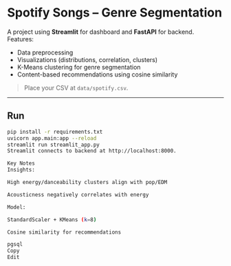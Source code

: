 # Spotify Songs – Genre Segmentation

A project using **Streamlit** for dashboard and **FastAPI** for backend.  
Features:
- Data preprocessing
- Visualizations (distributions, correlation, clusters)
- K-Means clustering for genre segmentation
- Content-based recommendations using cosine similarity

> Place your CSV at `data/spotify.csv`.

---

## Run

```bash
pip install -r requirements.txt
uvicorn app.main:app --reload
streamlit run streamlit_app.py
Streamlit connects to backend at http://localhost:8000.

Key Notes
Insights:

High energy/danceability clusters align with pop/EDM

Acousticness negatively correlates with energy

Model:

StandardScaler + KMeans (k=8)

Cosine similarity for recommendations

pgsql
Copy
Edit
